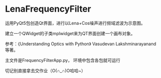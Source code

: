 # LenaFrequencyFilter
运用PyQt5包创造Qt界面，进行以Lena+Cos噪声进行频域滤波为示意图。

建立一个QWidget的子类mplwidget来为QT界面创建一个画布对象。

参考：《Understanding Optics with Python》 Vasudevan Lakshminarayanand等著。

主文件是FrequencyFilterApp.py， 环境中包含各包就可运行

切记别直接拿去交作业（O(∩_∩)O哈哈~）

